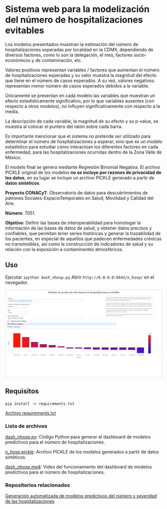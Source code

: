 # Sistema web para la modelización del número de hospitalizaciones evitables
Los modelos presentados muestran la estimación del número de hospitalizaciones esperadas por localidad en la CDMX, dependiendo de diversos factores, como lo son la delegación, el mes, factores socio-económicos y de contaminación, etc.

Valores positivos representan variables / factores que aumentan el número de hospitalizaciones esperadas y su valor muestra la magnitud del efecto que tiene en el número de casos esperados. A su vez, valores negativos representan menor número de casos esperados debidos a la variable.

Únicamente se presentan en cada modelo las variables que muestran un efecto estadísticamente significativo, por lo que variables ausentes (con respecto a otros modelos), no influyen significativamente con respecto a la media.

La descripción de cada variable, la magnitud de su efecto y su p-value, se muestra al colocar el puntero del ratón sobre cada barra.

Es importante mencionar que el sistema no pretende ser utilizado para determinar el número de hospitalizaciones a esperar, sino que es un modelo estadístico para estudiar cómo interactúan los diferentes factores en cada enfermedad, para las hospitalizaciones ocurridas dentro de la Zona Valle de México.


El modelo final se genera mediante Regresión Binomial Negativa. El archivo PICKLE original de los modelos **no se incluye por razones de privacidad de los datos**, en su lugar se incluye un archivo PICKLE generado a partir de **datos sintéticos**.


**Proyecto CONACyT**: Observatorio de datos para descubrimientos de patrones Sociales-EspacioTemporales en Salud, Movilidad y Calidad del Aire.

**Número**: 7051.

**Objetivo**: Definir las bases de interoperabilidad para homologar la información de las bases de datos de salud, y obtener datos precisos y confiables, que permitan tener series históricas y generar la trazabilidad de los pacientes, en especial de aquellos que padecen enfermedades crónicas no transmisibles, así como la construcción de indicadores de salud y su relación con la exposición a contaminantes atmosféricos. 


## Uso
Ejecutar `ipython dash_nhosp.py`
Abrir `http://0.0.0.0:8443/n_hosp/` en el navegador.

![Captura de pantalla del sistema web funcionando](dash.jpg)


## Requisitos
`pip install -r requirements.txt`

[Archivo requirements.txt](requirements.txt)

### Lista de archivos
[dash_nhosp.py](dash_nhosp.py): Código Python para generar el dashboard de modelos predictivos para el número de hospitalizaciones.

[n_hosp.pickle](n_hosp.pickle): Archivo PICKLE de los modelos generados a partir de datos sintéticos.	

[dash_nhosp.mp4](dash_nhosp.mp4): Video del funcionamiento del dashboard de modelos predictivos para el número de hospitalizaciones.


### Repositorios relacionados
[Generación automatizada de modelos predictivos del número y severidad de las hospitalizaciones](https://github.com/cminuttim/modelos_hosp)
